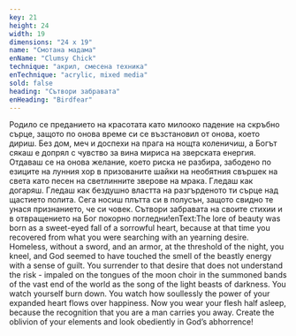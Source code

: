 ```yaml
---
key: 21
height: 24
width: 19
dimensions: "24 x 19"
name: "Смотана мадама"
enName: "Clumsy Chick"
technique: "акрил, смесена техника"
enTechnique: "acrylic, mixed media"
sold: false
heading: "Сътвори забравата"
enHeading: "Birdfear"
---
```

Родило се преданието на красотата като милооко падение на скръбно сърце, защото по онова време си се възстановил от онова, което дириш.
Без дом, меч и доспехи на прага на нощта коленичиш, 
а Богът сякаш е допрял с чувство за вина мириса на зверската енергия. 
Отдаваш се на онова желание, което риска не разбира, забодено по езиците на лунния хор в призованите шайки на необятния свършек на света като песен на светлинните зверове на мрака.
Гледаш как догаряш.
Гледаш как бездушно властта на разгърденото ти сърце над щастието полита.
Сега носиш плътта си в полусън,
защото свидно те унася признанието, че си човек.
Сътвори забравата на своите стихии и в отвращението на Бог покорно погледни!enText:The lore of beauty was born as a sweet-eyed fall of a sorrowful heart, because at that time you recovered from what you were searching with an yearning desire.
Homeless, without a sword, and an armor, at the threshold of the night, you kneel,
and God seemed to have touched the smell of the beastly energy with a sense of guilt.
You surrender to that desire that does not understand the risk - impaled on the tongues of the moon choir in the summoned bands of the vast end of the world as the song of the light beasts of darkness.
You watch yourself burn down.
You watch how soullessly the power of your expanded heart flows over happiness.
Now you wear your flesh half asleep,
because the recognition that you are a man carries you away.
Create the oblivion of your elements and look obediently in God’s abhorrence!